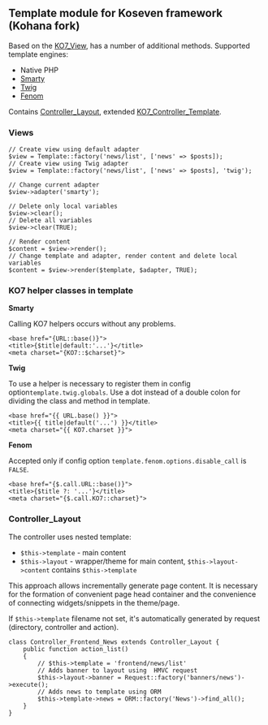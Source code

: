 ## Template module for Koseven framework (Kohana fork)

Based on the [KO7_View](../ko7/mvc/views), has a number of additional methods.
Supported template engines:
- Native PHP
- [Smarty](http://smarty.net)
- [Twig](http://twig.symfony.com)
- [Fenom](http://github.com/bzick/fenom)

Contains [Controller_Layout](http://github.com/WinterSilence/kohana-template/blob/master/classes/KO7/Controller/Layout.php), 
extended [KO7_Controller_Template](https://github.com/koseven/koseven/blob/devel/system/classes/KO7/Controller/Template.php).

### Views
~~~
// Create view using default adapter
$view = Template::factory('news/list', ['news' => $posts]);
// Create view using Twig adapter
$view = Template::factory('news/list', ['news' => $posts], 'twig');
~~~
~~~
// Change current adapter
$view->adapter('smarty');
~~~
~~~
// Delete only local variables
$view->clear();
// Delete all variables
$view->clear(TRUE);
~~~
~~~
// Render content
$content = $view->render();
// Change template and adapter, render content and delete local variables
$content = $view->render($template, $adapter, TRUE);
~~~

### KO7 helper classes in template

**Smarty**

Calling KO7 helpers occurs without any problems.
~~~
<base href="{URL::base()}">
<title>{$title|default:'...'}</title>
<meta charset="{KO7::$charset}">
~~~

**Twig**

To use a helper is necessary to register them in config option`template.twig.globals`.
Use a dot instead of a double colon for dividing the class and method in template.
~~~
<base href="{{ URL.base() }}">
<title>{{ title|default('...') }}</title>
<meta charset="{{ KO7.charset }}">
~~~

**Fenom**

Accepted only if config option `template.fenom.options.disable_call` is `FALSE`.
~~~
<base href="{$.call.URL::base()}">
<title>{$title ?: '...'}</title>
<meta charset="{$.call.KO7::charset}">
~~~

### Controller_Layout

The controller uses nested template:
- `$this->template` - main content
- `$this->layout` - wrapper/theme for main content, `$this->layout->content` contains `$this->template`

This approach allows incrementally generate page content. 
It is necessary for the formation of convenient page head container 
and the convenience of connecting widgets/snippets in the theme/page.

If `$this->template` filename not set, it's automatically generated by request (directory, controller and action).

~~~
class Controller_Frontend_News extends Controller_Layout {
	public function action_list()
	{
		// $this->template = 'frontend/news/list'
		// Adds banner to layout using  HMVC request
		$this->layout->banner = Request::factory('banners/news')->execute();
		// Adds news to template using ORM
		$this->template->news = ORM::factory('News')->find_all();
	}
}
~~~
